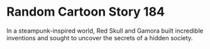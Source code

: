 # Random Cartoon Story 184

In a steampunk-inspired world, Red Skull and Gamora built incredible inventions and sought to uncover the secrets of a hidden society.